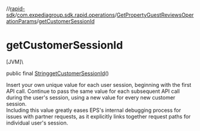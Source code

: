 //[rapid-sdk](../../../index.md)/[com.expediagroup.sdk.rapid.operations](../index.md)/[GetPropertyGuestReviewsOperationParams](index.md)/[getCustomerSessionId](get-customer-session-id.md)

# getCustomerSessionId

[JVM]\

public final [String](https://docs.oracle.com/javase/8/docs/api/java/lang/String.html)[getCustomerSessionId](get-customer-session-id.md)()

Insert your own unique value for each user session, beginning with the first API call. Continue to pass the same value for each subsequent API call during the user's session, using a new value for every new customer session.<br> Including this value greatly eases EPS's internal debugging process for issues with partner requests, as it explicitly links together request paths for individual user's session.

